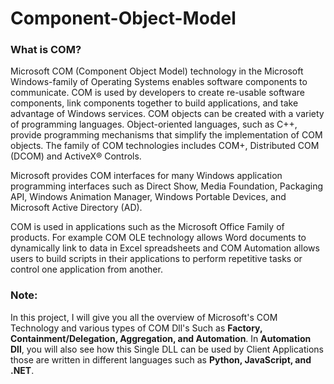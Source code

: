 # Component-Object-Model

### What is COM?

  Microsoft COM (Component Object Model) technology in the Microsoft Windows-family of Operating Systems enables software components to communicate. COM is used by developers to create re-usable software components, link components together to build applications, and take advantage of Windows services. COM objects can be created with a variety of programming languages. Object-oriented languages, such as C++, provide programming mechanisms that simplify the implementation of COM objects. The family of COM technologies includes COM+, Distributed COM (DCOM) and ActiveX® Controls.

  Microsoft provides COM interfaces for many Windows application programming interfaces such as Direct Show, Media Foundation, Packaging API, Windows Animation Manager, Windows Portable Devices, and Microsoft Active Directory (AD).

  COM is used in applications such as the Microsoft Office Family of products. For example COM OLE technology allows Word documents to dynamically link to data in Excel spreadsheets and COM Automation allows users to build scripts in their applications to perform repetitive tasks or control one application from another.

### Note: 
  In this project, I will give you all the overview of Microsoft's COM Technology and various types of COM Dll's Such as **Factory, Containment/Delegation, Aggregation, and Automation**. In **Automation Dll**, you will also see how this Single DLL can be used by Client Applications those are written in different languages such as **Python, JavaScript, and .NET**.
